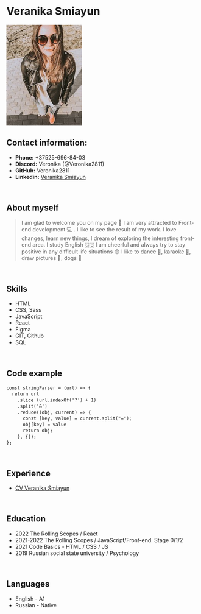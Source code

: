 # Veranika Smiayun

![foto](photo/photo.jpg)
<br />

## Contact information:
- __Phone:__ +37525-696-84-03
- __Discord:__ Veronika (@Veronika2811)
- __GitHub:__ Veronika2811
- __Linkedin:__ [Veranika Smiayun](https://www.linkedin.com/in/veranika-smiayun-9a2297235/)
<br/>

## About myself
> I am glad to welcome you on my page 👋
I am very attracted to Front-end development 💻 . I like to see the result of my work. I love changes, learn new things, I dream of exploring the interesting front-end area.
I study English 🇬🇧
I am cheerful and always try to stay positive in any difficult life situations 😊
I like to dance 💃, karaoke 🎤, draw pictures 🎨, dogs 🐶  
<br/>

## Skills
- HTML
- CSS, Sass
- JavaScript
- React
- Figma
- GIT, Github
- SQL
<br/>

## Code example
````
const stringParser = (url) => {
  return url
    .slice (url.indexOf('?') + 1)
    .split('&')
    .reduce((obj, current) => {
      const [key, value] = current.split("=");
      obj[key] = value
      return obj;
    }, {});
};
````  
<br/>

## Experience
-  [CV Veranika Smiayun](https://veronika2811.github.io/rsschool-cv/cv)
<br/>

## Education
* 2022 The Rolling Scopes / React
* 2021-2022 The Rolling Scopes / JavaScript/Front-end. Stage 0/1/2
* 2021 Code Basics - HTML / CSS / JS
* 2019 Russian social state university / Psychology
<br/>

## Languages
* English - A1
* Russian - Native